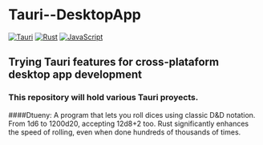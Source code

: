 # Tauri--DesktopApp
[![Tauri](https://img.shields.io/badge/Tauri-bbb?style=for-the-badge&logo=tauri&logoColor=yellow&labelColor=black)](https://tauri.app)
[![Rust](https://img.shields.io/badge/-Rust-brown?style=for-the-badge&logo=rust)](https://www.rust-lang.org)
[![JavaScript](https://img.shields.io/badge/JS-blue.svg?style=for-the-badge&logo=javascript)](https://developer.mozilla.org/en-US/docs/Web/JavaScript)      
## Trying Tauri features for cross-plataform desktop app development  

### This repository will hold various Tauri proyects.
####Dtueny: 
A program that lets you roll dices using classic D&D notation. From 1d6 to 1200d20, accepting 12d8+2 too. 
Rust significantly enhances the speed of rolling, even when done hundreds of thousands of times.

